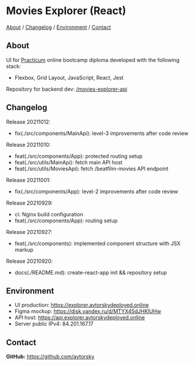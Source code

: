 # Movies Explorer (React) 

[About](#about) /
[Changelog](#changelog) /
[Environment](#environment) /
[Contact](#contact)

## About
UI for [Practicum](https://practicum.yandex.com/web/) online bootcamp diploma developed with the following stack:
* Flexbox, Grid Layout, JavaScript, React, Jest

Repository for backend dev: <a href="https://github.com/avtorsky/movies-explorer-api" target="_blank">/movies-explorer-api</a>

## Changelog
Release 20211012:
* fix(./src/components/MainApi): level-3 improvements after code review

Release 20211010:
* feat(./src/components/App): protected routing setup
* feat(./src/utils/MainApi): fetch main API host
* feat(./src/utils/MoviesApi): fetch /beatfilm-movies API endpoint

Release 20211001:
* fix(./src/components/App): level-2 improvements after code review

Release 20210929:
* ci: Nginx build configuration
* feat(./src/components/App): routing setup

Release 20210927:
* feat(./src/components): implemented component structure with JSX markup 

Release 20210920:
* docs(./README.md): create-react-app init && repository setup

## Environment
* UI production: <a href="https://explorer.avtorskydeployed.online" target="_blank">https://explorer.avtorskydeployed.online</a>
* Figma mockup: <a href="https://disk.yandex.ru/d/MTYX45dJHKlUHw" target="_blank">https://disk.yandex.ru/d/MTYX45dJHKlUHw</a>
* API host: <a href="https://api.explorer.avtorskydeployed.online" target="_blank">https://api.explorer.avtorskydeployed.online</a>
* Server public IPv4: 84.201.167.17

## Contact
__GitHub:__ <a href="https://github.com/avtorsky" target="_blank">https://github.com/avtorsky</a>
